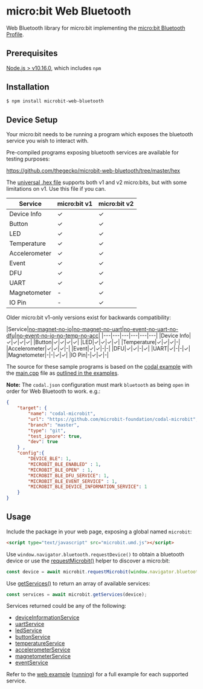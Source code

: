 # micro:bit Web Bluetooth

Web Bluetooth library for micro:bit implementing the [micro:bit Bluetooth Profile](https://lancaster-university.github.io/microbit-docs/resources/bluetooth/bluetooth_profile.html).

## Prerequisites

[Node.js > v10.16.0](https://nodejs.org), which includes `npm`

## Installation

```bash
$ npm install microbit-web-bluetooth
```

## Device Setup

Your micro:bit needs to be running a program which exposes the bluetooth service you wish to interact with. 

Pre-compiled programs exposing bluetooth services are available for testing purposes:

https://github.com/thegecko/microbit-web-bluetooth/tree/master/hex

The [universal .hex file](https://github.com/thegecko/microbit-web-bluetooth/blob/master/hex/ble-open-universal.hex) supports both v1 and v2 micro:bits, but with some limitations on v1. Use this file if you can.

|Service|micro:bit v1|micro:bit v2|
|---|---|---|
|Device Info|✓|✓|
|Button|✓|✓|
|LED|✓|✓|
|Temperature|✓|✓|
|Accelerometer|✓|✓|
|Event|✓|✓|
|DFU|✓|✓|
|UART|✓|✓|
|Magnetometer|-|✓|
|IO Pin|-|✓|

Older micro:bit v1-only versions exist for backwards compatibility:

|Service|[no-magnet-no-io](https://github.com/thegecko/microbit-web-bluetooth/blob/master/hex/ble-open-no-magnet-no-io.hex)|[no-magnet-no-uart](https://github.com/thegecko/microbit-web-bluetooth/blob/master/hex/ble-open-no-magnet-no-uart.hex)|[no-event-no-uart-no-dfu](https://github.com/thegecko/microbit-web-bluetooth/blob/master/hex/ble-open-no-event-no-uart-no-dfu.hex)|[no-event-no-io-no-temp-no-acc](https://github.com/thegecko/microbit-web-bluetooth/blob/master/hex/ble-open-no-event-no-io-no-temp-no-acc.hex)|
|---|---|---|---|---|---|
|Device Info|✓|✓|✓|✓|
|Button|✓|✓|✓|✓|
|LED|✓|✓|✓|✓|
|Temperature|✓|✓|✓|-|
|Accelerometer|✓|✓|✓|-|
|Event|✓|✓|-|-|
|DFU|✓|✓|-|✓|
|UART|✓|-|-|✓|
|Magnetometer|-|-|✓|✓|
|IO Pin|-|✓|✓|-|

The source for these sample programs is based on the [codal example](https://github.com/microbit-foundation/codal) with the [main.cpp](https://github.com/thegecko/microbit-web-bluetooth/blob/master/examples/main.cpp) file as [outlined in the examples](https://github.com/thegecko/microbit-web-bluetooth/blob/master/examples).

__Note:__ The `codal.json` configuration must mark `bluetooth` as being `open` in order for Web Bluetooth to work. e.g.:

```json
{
    "target": {
        "name": "codal-microbit",
        "url": "https://github.com/microbit-foundation/codal-microbit",
        "branch": "master",
        "type": "git",
        "test_ignore": true,
        "dev": true
    } ,
    "config":{
        "DEVICE_BLE": 1,
        "MICROBIT_BLE_ENABLED" : 1,
        "MICROBIT_BLE_OPEN" : 1,
        "MICROBIT_BLE_DFU_SERVICE": 1,
        "MICROBIT_BLE_EVENT_SERVICE" : 1,
        "MICROBIT_BLE_DEVICE_INFORMATION_SERVICE": 1
    }
}
```

## Usage

Include the package in your web page, exposing a global named `microbit`:

```html
<script type="text/javascript" src="microbit.umd.js"></script>
```

Use `window.navigator.bluetooth.requestDevice()` to obtain a bluetooth device or use the [requestMicrobit()](globals.html#requestmicrobit) helper to discover a micro:bit:

```javascript
const device = await microbit.requestMicrobit(window.navigator.bluetooth);
```

Use [getServices()](globals.html#getservices) to return an array of available services:

```javascript
const services = await microbit.getServices(device);
```

Services returned could be any of the following:

- [deviceInformationService](classes/deviceinformationservice.html)
- [uartService](classes/uartservice.html)
- [ledService](classes/ledservice.html)
- [buttonService](classes/buttonservice.html)
- [temperatureService](classes/temperatureservice.html)
- [accelerometerService](classes/accelerometerservice.html)
- [magnetometerService](classes/magnetometerservice.html)
- [eventService](classes/eventservice.html)

Refer to the [web example](https://github.com/thegecko/microbit-web-bluetooth/blob/master/examples/index.html) ([running](https://thegecko.github.io/microbit-web-bluetooth/examples/index.html)) for a full example for each supported service.

